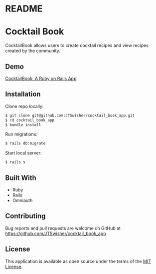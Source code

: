 # README
# Cocktail Book

CocktailBook allows users to create cocktail recipes and view recipes created by the community. 


## Demo

[CocktailBook: A Ruby on Rails App](https://youtu.be/ji6Fuu7160M)

## Installation

Clone repo locally:

```sh
$ git clone git@github.com:JTSwisher/cocktail_book_app.git
$ cd cocktail_book_app
$ bundle install
```
Run migrations:
```sh
$ rails db:migrate
```
Start local server:
```sh
$ rails s
```

## Built With

* Ruby
* Rails
* Omniauth

## Contributing

Bug reports and pull requests are welcome on GitHub at https://github.com/JTSwisher/cocktail_book_app

## License

This application is available as open source under the terms of the [MIT License](https://opensource.org/licenses/MIT).